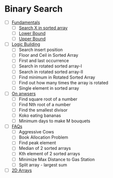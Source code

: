# Binary Search

- [ ] [Fundamentals](Binary%20Search/Fundamentals/)
    - [ ] [Search X in sorted array](Binary%20Search/Fundamentals/Search%20X%20in%20sorted%20array/)
    - [ ] [Lower Bound](Binary%20Search/Fundamentals/Lower%20Bound/)
    - [ ] [Upper Bound](Binary%20Search/Fundamentals/Upper%20Bound/)
- [ ] [Logic Building](Binary%20Search/Logic%20Building/)
  - [ ] Search insert position
  - [ ] Floor and Ceil in Sorted Array
  - [ ] First and last occurrence
  - [ ] Search in rotated sorted array-I
  - [ ] Search in rotated sorted array-II
  - [ ] Find minimum in Rotated Sorted Array
  - [ ] Find out how many times the array is rotated
  - [ ] Single element in sorted array
- [ ] [On anwsers](Binary%20Search/On%20answers/)
  - [ ] Find square root of a number
  - [ ] Find Nth root of a number
  - [ ] Find the smallest divisor
  - [ ] Koko eating bananas
  - [ ] Minimum days to make M bouquets
- [ ] [FAQs](Binary%20Search/FAQs/)
  - [ ] Aggressive Cows
  - [ ] Book Allocation Problem
  - [ ] Find peak element
  - [ ] Median of 2 sorted arrays
  - [ ] Kth element of 2 sorted arrays
  - [ ] Minimize Max Distance to Gas Station
  - [ ] Split array - largest sum
- [ ] [2D Arrays](Binary%20Search/2D%20Arrays/)